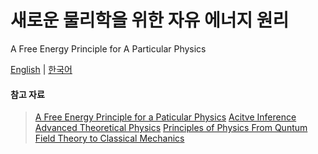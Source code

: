 # 새로운 물리학을 위한 자유 에너지 원리

A Free Energy Principle for A Particular Physics

[English](./README-EN.md) | [한국어](./README-KR.md)

#### 참고 자료
> [A Free Energy Principle for a Paticular Physics](./ref/A_Free_Energy_Principle_for_a_Particular_Physics.pdf)
> [Acitve Inference](./ref/Active_Inference.pdf)
> [Advanced Theoretical Physics](./ref/Advanced-Theoretical-Physics-Nick_Lucid.pdf)
> [Principles of Physics From Quntum Field Theory to Classical Mechanics](./ref/Principles-of-Physics-From-Quantum-Field-Theory-to-Classical-Mechanics-Jun_Ni.pdf)